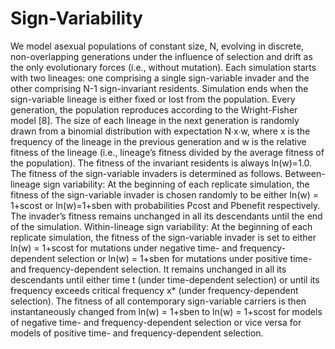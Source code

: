 # Sign-Variability

We model asexual populations of constant size, N, evolving in discrete, non-overlapping generations under the influence of selection and drift as the only evolutionary forces (i.e., without mutation). Each simulation starts with two lineages: one comprising a single sign-variable invader and the other comprising N-1 sign-invariant residents. Simulation ends when the sign-variable lineage is either fixed or lost from the population. 
Every generation, the population reproduces according to the Wright-Fisher model [8]. The size of each lineage in the next generation is randomly drawn from a binomial distribution with expectation N∙x∙w, where x is the frequency of the lineage in the previous generation and w is the relative fitness of the lineage (i.e., lineage’s fitness divided by the average fitness of the population). The fitness of the invariant residents is always ln(w)=1.0. The fitness of the sign-variable invaders is determined as follows. 
Between-lineage sign variability: At the beginning of each replicate simulation, the fitness of the sign-variable invader is chosen randomly to be either ln(w) = 1+scost or ln(w)=1+sben with probabilities Pcost and Pbenefit respectively. The invader’s fitness remains unchanged in all its descendants until the end of the simulation.
Within-lineage sign variability: At the beginning of each replicate simulation, the fitness of the sign-variable invader is set to either ln(w) = 1+scost for mutations under negative time- and frequency-dependent selection or ln(w) = 1+sben for mutations under positive time- and frequency-dependent selection. It remains unchanged in all its descendants until either time t (under time-dependent selection) or until its frequency exceeds critical frequency x* (under frequency-dependent selection). The fitness of all contemporary sign-variable carriers is then instantaneously changed from ln(w) = 1+sben to ln(w) = 1+scost for models of negative time- and frequency-dependent selection or vice versa for models of positive time- and frequency-dependent selection. 
